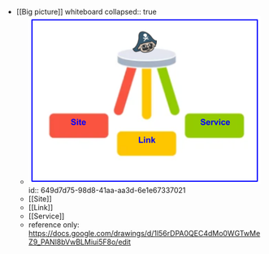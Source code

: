 - [[Big picture]] whiteboard
  collapsed:: true
	- ![Skupper stool.png](../assets/Skupper_stool_1688043380009_0.png)
	  id:: 649d7d75-98d8-41aa-aa3d-6e1e67337021
	- [[Site]]
	- [[Link]]
	- [[Service]]
	- reference only: https://docs.google.com/drawings/d/1l56rDPA0QEC4dMo0WGTwMeZ9_PANl8bVwBLMiui5F8o/edit